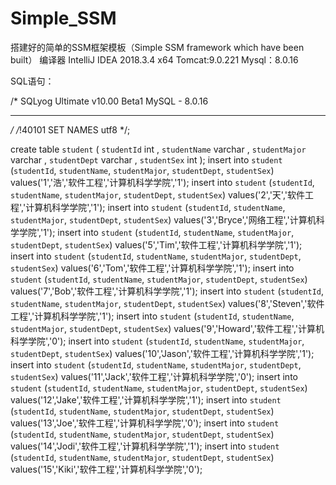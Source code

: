 # Simple_SSM
搭建好的简单的SSM框架模板（Simple SSM framework which have been built）
编译器 IntelliJ IDEA 2018.3.4 x64
Tomcat:9.0.221
Mysql：8.0.16


SQL语句：


/*
SQLyog Ultimate v10.00 Beta1
MySQL - 8.0.16 
*********************************************************************
*/
/*!40101 SET NAMES utf8 */;

create table `student` (
	`studentId` int ,
	`studentName` varchar ,
	`studentMajor` varchar ,
	`studentDept` varchar ,
	`studentSex` int 
); 
insert into `student` (`studentId`, `studentName`, `studentMajor`, `studentDept`, `studentSex`) values('1','浩','软件工程','计算机科学学院','1');
insert into `student` (`studentId`, `studentName`, `studentMajor`, `studentDept`, `studentSex`) values('2','天','软件工程','计算机科学学院','1');
insert into `student` (`studentId`, `studentName`, `studentMajor`, `studentDept`, `studentSex`) values('3','Bryce','网络工程','计算机科学学院','1');
insert into `student` (`studentId`, `studentName`, `studentMajor`, `studentDept`, `studentSex`) values('5','Tim','软件工程','计算机科学学院','1');
insert into `student` (`studentId`, `studentName`, `studentMajor`, `studentDept`, `studentSex`) values('6','Tom','软件工程','计算机科学学院','1');
insert into `student` (`studentId`, `studentName`, `studentMajor`, `studentDept`, `studentSex`) values('7','Bob','软件工程','计算机科学学院','1');
insert into `student` (`studentId`, `studentName`, `studentMajor`, `studentDept`, `studentSex`) values('8','Steven','软件工程','计算机科学学院','1');
insert into `student` (`studentId`, `studentName`, `studentMajor`, `studentDept`, `studentSex`) values('9','Howard','软件工程','计算机科学学院','0');
insert into `student` (`studentId`, `studentName`, `studentMajor`, `studentDept`, `studentSex`) values('10','Jason','软件工程','计算机科学学院','1');
insert into `student` (`studentId`, `studentName`, `studentMajor`, `studentDept`, `studentSex`) values('11','Jack','软件工程','计算机科学学院','0');
insert into `student` (`studentId`, `studentName`, `studentMajor`, `studentDept`, `studentSex`) values('12','Jake','软件工程','计算机科学学院','1');
insert into `student` (`studentId`, `studentName`, `studentMajor`, `studentDept`, `studentSex`) values('13','Joe','软件工程','计算机科学学院','0');
insert into `student` (`studentId`, `studentName`, `studentMajor`, `studentDept`, `studentSex`) values('14','Jodi','软件工程','计算机科学学院','1');
insert into `student` (`studentId`, `studentName`, `studentMajor`, `studentDept`, `studentSex`) values('15','Kiki','软件工程','计算机科学学院','0');
